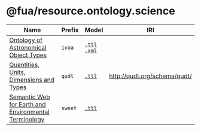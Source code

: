 # @fua/resource.ontology.science

| Name                                                                         | Prefix  | Model                                                               | IRI                          |
|------------------------------------------------------------------------------|---------|---------------------------------------------------------------------|------------------------------|
| [Ontology of Astronomical Object Types](data/ivoa/README.md)                 | `ivoa`  | [`.ttl`](data/ivoa/ivoa_generated.ttl) [`.xml`](data/ivoa/ivoa.xml) |                              |
| [Quantities, Units, Dimensions and Types](data/qudt/README.md)               | `qudt`  | [`.ttl`](data/qudt/schema/qudt.ttl)                                 | http://qudt.org/schema/qudt/ |
| [Semantic Web for Earth and Environmental Terminology](data/sweet/README.md) | `sweet` | [`.ttl`](data/sweet/sweetAll.ttl)                                   |                              |
